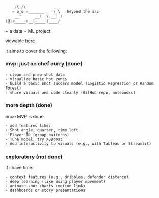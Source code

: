 ```c
    /\_/\           ___
   = o_o =_______    \ \  -beyond the arc-
    __^      __(  \.__) )
(@)<_____>__(_____)____/
```

~ a data + ML project

viewable [here](https://kr1s7on-beyond-the-arc-app-g7kvhn.streamlit.app/)

it aims to cover the following:

### mvp: just on chef curry (done)

    - clean and prep shot data
    - visualize basic hot zones
    - build a basic shot success model (Logistic Regression or Random Forest)
    - share visuals and code cleanly (GitHub repo, notebooks)

### more depth (done)

once MVP is done:

    - add features like:
    - Shot angle, quarter, time left
    - Player ID (group patterns)
    - Tune model, try XGBoost
    - Add interactivity to visuals (e.g., with Tableau or Streamlit)

### exploratory (not done)

if i have time:

    - context features (e.g., dribbles, defender distance)
    - deep learning (like using player movement)
    - animate shot charts (motion link)
    - dashboards or story presentations
